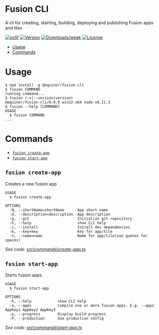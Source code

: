 Fusion CLI
===================

A cli for creating, starting, building, deploying and publishing Fusion apps and tiles

[![oclif](https://img.shields.io/badge/cli-oclif-brightgreen.svg)](https://oclif.io)
[![Version](https://img.shields.io/npm/v/@equinor/fusion-cli.svg)](https://npmjs.org/package/@equinor/fusion-cli)
[![Downloads/week](https://img.shields.io/npm/dw/@equinor/fusion-cli.svg)](https://npmjs.org/package/@equinor/fusion-cli)
[![License](https://img.shields.io/npm/l/@equinor/fusion-cli.svg)](https://github.com/equinor/fusion-cli/blob/master/package.json)

<!-- toc -->
* [Usage](#usage)
* [Commands](#commands)
<!-- tocstop -->
# Usage
<!-- usage -->
```sh-session
$ npm install -g @equinor/fusion-cli
$ fusion COMMAND
running command...
$ fusion (-v|--version|version)
@equinor/fusion-cli/0.0.0 win32-x64 node-v8.11.3
$ fusion --help [COMMAND]
USAGE
  $ fusion COMMAND
...
```
<!-- usagestop -->
# Commands
<!-- commands -->
* [`fusion create-app`](#fusion-create-app)
* [`fusion start-app`](#fusion-start-app-file)

## `fusion create-app`

Creates a new fusion app

```
USAGE
  $ fusion create-app

OPTIONS
  -N, --shortName=shortName      App short name
  -d, --description=description  App description
  -g, --git                      Initialize git repository
  -h, --help                     show CLI help
  -i, --install                  Install dev dependencies
  -k, --key=key                  Key for app/tile
  -n, --name=name                Name for app/tile(use quotes for spaces)
```

_See code: [src\commands\create-app.ts](https://github.com/equinor/fusion-cli/blob/v0.0.0/src\commands\create-app.ts)_

## `fusion start-app`

Starts fusion apps

```
USAGE
  $ fusion start-app

OPTIONS
  -h, --help            show CLI help
  -a, --apps            Compile one or more fusion apps. E.g. --apps AppKey1 AppKey2 AppKey3
  -p, --progress        Display build progress
  -P, --production      Use production config
```

_See code: [src\commands\start-app.ts](https://github.com/equinor/fusion-cli/blob/v0.0.0/src\commands\start-app.ts)_
<!-- commandsstop -->
